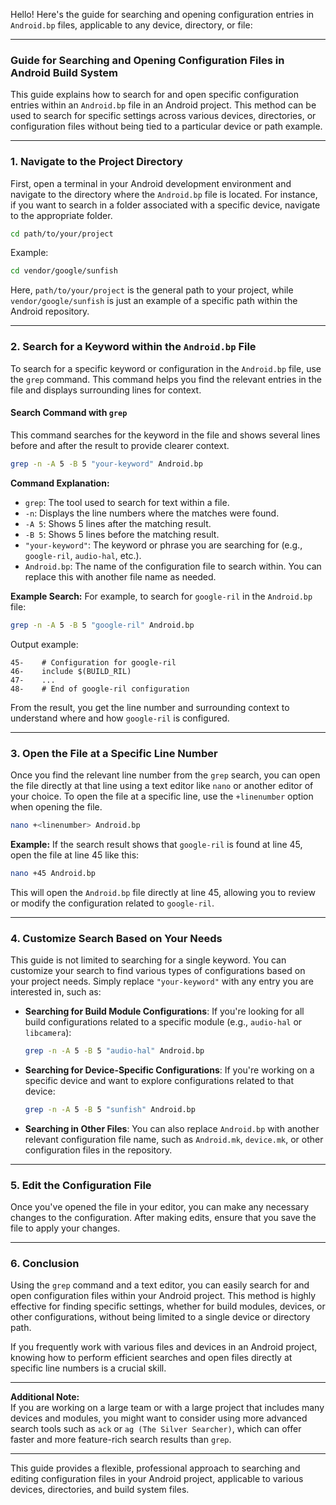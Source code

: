 Hello! Here's the guide for searching and opening configuration entries in `Android.bp` files, applicable to any device, directory, or file:

---

### **Guide for Searching and Opening Configuration Files in Android Build System**

This guide explains how to search for and open specific configuration entries within an `Android.bp` file in an Android project. This method can be used to search for specific settings across various devices, directories, or configuration files without being tied to a particular device or path example.

---

### **1. Navigate to the Project Directory**

First, open a terminal in your Android development environment and navigate to the directory where the `Android.bp` file is located. For instance, if you want to search in a folder associated with a specific device, navigate to the appropriate folder.

```bash
cd path/to/your/project
```

Example:
```bash
cd vendor/google/sunfish
```

Here, `path/to/your/project` is the general path to your project, while `vendor/google/sunfish` is just an example of a specific path within the Android repository.

---

### **2. Search for a Keyword within the `Android.bp` File**

To search for a specific keyword or configuration in the `Android.bp` file, use the `grep` command. This command helps you find the relevant entries in the file and displays surrounding lines for context.

#### **Search Command with `grep`**  
This command searches for the keyword in the file and shows several lines before and after the result to provide clearer context.

```bash
grep -n -A 5 -B 5 "your-keyword" Android.bp
```

**Command Explanation:**
- `grep`: The tool used to search for text within a file.
- `-n`: Displays the line numbers where the matches were found.
- `-A 5`: Shows 5 lines after the matching result.
- `-B 5`: Shows 5 lines before the matching result.
- `"your-keyword"`: The keyword or phrase you are searching for (e.g., `google-ril`, `audio-hal`, etc.).
- `Android.bp`: The name of the configuration file to search within. You can replace this with another file name as needed.

**Example Search:**
For example, to search for `google-ril` in the `Android.bp` file:

```bash
grep -n -A 5 -B 5 "google-ril" Android.bp
```

Output example:
```
45-    # Configuration for google-ril
46-    include $(BUILD_RIL)
47-    ...
48-    # End of google-ril configuration
```

From the result, you get the line number and surrounding context to understand where and how `google-ril` is configured.

---

### **3. Open the File at a Specific Line Number**

Once you find the relevant line number from the `grep` search, you can open the file directly at that line using a text editor like `nano` or another editor of your choice. To open the file at a specific line, use the `+linenumber` option when opening the file.

```bash
nano +<linenumber> Android.bp
```

**Example:**
If the search result shows that `google-ril` is found at line 45, open the file at line 45 like this:

```bash
nano +45 Android.bp
```

This will open the `Android.bp` file directly at line 45, allowing you to review or modify the configuration related to `google-ril`.

---

### **4. Customize Search Based on Your Needs**

This guide is not limited to searching for a single keyword. You can customize your search to find various types of configurations based on your project needs. Simply replace `"your-keyword"` with any entry you are interested in, such as:

- **Searching for Build Module Configurations**: If you're looking for all build configurations related to a specific module (e.g., `audio-hal` or `libcamera`):
  ```bash
  grep -n -A 5 -B 5 "audio-hal" Android.bp
  ```

- **Searching for Device-Specific Configurations**: If you're working on a specific device and want to explore configurations related to that device:
  ```bash
  grep -n -A 5 -B 5 "sunfish" Android.bp
  ```

- **Searching in Other Files**: You can also replace `Android.bp` with another relevant configuration file name, such as `Android.mk`, `device.mk`, or other configuration files in the repository.

---

### **5. Edit the Configuration File**

Once you've opened the file in your editor, you can make any necessary changes to the configuration. After making edits, ensure that you save the file to apply your changes.

---

### **6. Conclusion**

Using the `grep` command and a text editor, you can easily search for and open configuration files within your Android project. This method is highly effective for finding specific settings, whether for build modules, devices, or other configurations, without being limited to a single device or directory path.

If you frequently work with various files and devices in an Android project, knowing how to perform efficient searches and open files directly at specific line numbers is a crucial skill.

---

**Additional Note:**  
If you are working on a large team or with a large project that includes many devices and modules, you might want to consider using more advanced search tools such as `ack` or `ag (The Silver Searcher)`, which can offer faster and more feature-rich search results than `grep`.

---

This guide provides a flexible, professional approach to searching and editing configuration files in your Android project, applicable to various devices, directories, and build system files.

